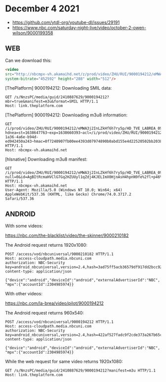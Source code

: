 # December 4 2021

- https://github.com/ytdl-org/youtube-dl/issues/29191
- https://www.nbc.com/saturday-night-live/video/october-2-owen-wilson/9000199358

## WEB

Can we download this:

~~~html
<video
src="http://nbcmpx-vh.akamaihd.net/z/prod/video/ZHU/RUI/9000194212/eMWA3j2InLZkHf6h7ry5p/HD_TVE_LABREA_09282021_V2_350k.mp4?hdnea=st=1638649539~exp=1638662169~acl=/z/prod/video/ZHU/RUI/9000194212/eMWA3j2InLZkHf6h7ry5p/HD_TVE_LABREA_09282021_V2_*~id=1f185324-0c58-4bc0-8808-4c80c413b347~hmac=b95af3a3245847c2f844f25cd60d633ababc8ac290c24208b59429f3a87f9645"
system-bitrate="452592" height="288" width="512"/>
~~~

[ThePlatform] 9000194212: Downloading SMIL data:

~~~
GET /s/NnzsPC/media/guid/2410887629/9000194212?mbr=true&manifest=m3u&format=SMIL HTTP/1.1
Host: link.theplatform.com
~~~

[ThePlatform] 9000194212: Downloading m3u8 information:

~~~
GET /i/prod/video/ZHU/RUI/9000194212/eMWA3j2InLZkHf6h7ry5p/HD_TVE_LABREA_09282021_V2_,185,783,483,300,86,35,0k.mp4.csmil/master.m3u8?hdnea=st=1638647763~exp=1638660393~acl=/i/prod/video/ZHU/RUI/9000194212/eMWA3j2InLZkHf6h7ry5p/HD_TVE_LABREA_09282021_V2_*~id=b8268349-1a36-4a6e-b94d-ed942450a243~hmac=0f7240907fb00ee4393d07974890b0abd155e4d22520502bb20381bab868414b HTTP/1.1
Host: nbcmpx-vh.akamaihd.net
~~~

[hlsnative] Downloading m3u8 manifest:

~~~
GET /i/prod/video/ZHU/RUI/9000194212/eMWA3j2InLZkHf6h7ry5p/HD_TVE_LABREA_09282021_V2_,185,783,483,300,86,35,0k.mp4.csmil/index_5_av.m3u8?null=0&id=AgBItRcmaHVClG7Gq2HZUUyl1qZdj4KJELImX0HjnAsH4hpnN9fe%2fl+p46%2fSo1llzQ%2fAnyv+kyKHrg%3d%3d&hdntl=exp=1638733806~acl=%2fi%2fprod%2fvideo%2fZHU%2fRUI%2f9000194212%2feMWA3j2InLZkHf6h7ry5p%2fHD_TVE_LABREA_09282021_V2_*~data=hdntl~hmac=3cf354717cb39041d13a6733a12a819dc9c144a1ff3d2e42a08f2b977039ef42 HTTP/1.1
Host: nbcmpx-vh.akamaihd.net
User-Agent: Mozilla/5.0 (Windows NT 10.0; Win64; x64) AppleWebKit/537.36 (KHTML, like Gecko) Chrome/74.0.3717.2 Safari/537.36
~~~

## ANDROID

With some videos:

https://nbc.com/the-blacklist/video/the-skinner/9000210182

The Android request returns 1920x1080:

~~~
POST /access/vod/nbcuniversal/9000210182 HTTP/1.1
Host: access-cloudpath.media.nbcuni.com
authorization: NBC-Security key=android_nbcuniversal,version=2.4,hash=3ad75ff5acb36579df917dd2bcc92b8e11ada78715257cc8339836572b6504fc,time=1638662573514
content-type: application/json

{"device":"android","deviceId":"android","externalAdvertiserId":"NBC",
"mpx":{"accountId":2304985974}}
~~~

With other videos:

https://nbc.com/la-brea/video/pilot/9000194212

The Android request returns 960x540:

~~~
POST /access/vod/nbcuniversal/9000194212 HTTP/1.1
Host: access-cloudpath.media.nbcuni.com
authorization: NBC-Security key=android_nbcuniversal,version=2.4,hash=422af527fadc9f2cde373a267b65c4f09e895cf593186820e43b33e25b600b65,time=1638662778578
content-type: application/json

{"device":"android","deviceId":"android","externalAdvertiserId":"NBC",
"mpx":{"accountId":2304985974}}
~~~

While the web request for same video returns 1920x1080:

~~~
GET /s/NnzsPC/media/guid/2410887629/9000194212?manifest=m3u HTTP/1.1
Host: link.theplatform.com
~~~
